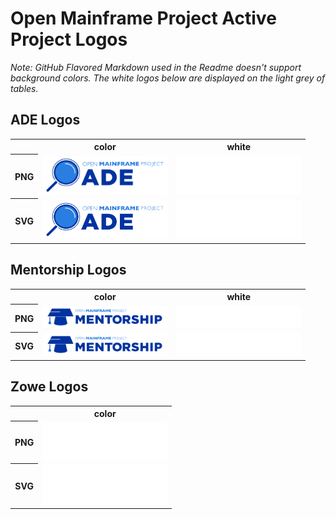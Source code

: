 # Open Mainframe Project Active Project Logos

*Note: GitHub Flavored Markdown used in the Readme doesn't support background colors. The white logos below are displayed on the light grey of tables.*

## ADE Logos

<table>
    <tr>
        <th></th>
        <th>color</th>
        <!-- <th>black</th> -->
        <th>white</th>
    </tr>
    <tr>
        <th>PNG</th>
        <td><img src="/projects/ade/ade-color.png" width="200"></td>
        <!-- <td><img src="/projects/ade/ade-black.png" width="200"></td> -->
        <td><img src="/projects/ade/ade-white.png" width="200"></td>
    </tr>
    <tr>
        <th>SVG</th>
        <td><img src="/projects/ade/ade-color.svg" width="200"></td>
        <!-- <td><img src="/projects/ade/ade-black.svg" width="200"></td> -->
        <td><img src="/projects/ade/ade-white.svg" width="200"></td>
    </tr>
</table>

## Mentorship Logos

<table>
    <tr>
        <th></th>
        <th>color</th>
        <!-- <th>black</th> -->
        <th>white</th>
    </tr>
    <tr>
        <th>PNG</th>
        <td><img src="/projects/mentorship/mentorship-color.png" width="200"></td>
        <!-- <td><img src="/projects/mentorship/mentorship-black.png" width="200"></td> -->
        <td><img src="/projects/mentorship/mentorship-white.png" width="200"></td>
    </tr>
    <tr>
        <th>SVG</th>
        <td><img src="/projects/mentorship/mentorship-color.svg" width="200"></td>
        <!-- <td><img src="/projects/mentorship/mentorship-black.svg" width="200"></td> -->
        <td><img src="/projects/mentorship/mentorship-white.svg" width="200"></td>
    </tr>
</table>

## Zowe Logos

<table>
    <tr>
        <th></th>
        <th>color</th>
        <!-- <th>black</th> -->
        <!-- <th>white</th> -->
    </tr>
    <tr>
        <th>PNG</th>
        <td><img src="/projects/zowe/zowe-color.png" width="200"></td>
        <!-- <td><img src="/projects/zowe/zowe-black.png" width="200"></td> -->
        <!-- <td><img src="/projects/zowe/zowe-white.png" width="200"></td> -->
    </tr>
    <tr>
        <th>SVG</th>
        <td><img src="/projects/zowe/zowe-color.svg" width="200"></td>
        <!-- <td><img src="/projects/zowe/zowe-black.svg" width="200"></td> -->
        <!-- <td><img src="/projects/zowe/zowe-white.svg" width="200"></td> -->
    </tr>
</table>
